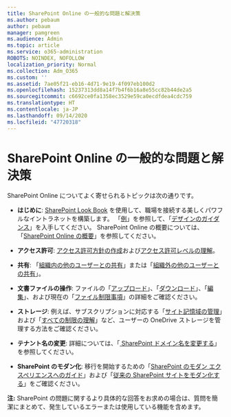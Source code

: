 ```yaml
---
title: SharePoint Online の一般的な問題と解決策
ms.author: pebaum
author: pebaum
manager: pamgreen
ms.audience: Admin
ms.topic: article
ms.service: o365-administration
ROBOTS: NOINDEX, NOFOLLOW
localization_priority: Normal
ms.collection: Adm_O365
ms.custom: ''
ms.assetid: 7ae05f21-eb16-4d71-9e19-4f097eb100d2
ms.openlocfilehash: 15237313dd8a14f7b4f6b16a8e55cc82b44de2a5
ms.sourcegitcommit: c6692ce0fa1358ec3529e59ca0ecdfdea4cdc759
ms.translationtype: HT
ms.contentlocale: ja-JP
ms.lasthandoff: 09/14/2020
ms.locfileid: "47720318"
---
```

# <a name="sharepoint-online-common-issues-and-resolutions"></a>SharePoint Online の一般的な問題と解決策

SharePoint Online についてよく寄せられるトピックは次の通りです。

- **はじめに**: [SharePoint Look Book](https://lookbook.microsoft.com/assets/SharePoint_lookbook_2019.pdf) を使用して、職場を接続する美しくパワフルなイントラネットを構築します。 「[例](https://lookbook.microsoft.com/)」を参照して、「[デザインのガイダンス](https://spdesign.azurewebsites.net/)」を入手してください。 SharePoint Online の概要については、「[SharePoint Online の概要](https://docs.microsoft.com/sharepoint/introduction)」を参照してください。

- **アクセス許可**: [アクセス許可方針の作成](https://docs.microsoft.com/sharepoint/default-sharepoint-groups)および[アクセス許可レベルの理解](https://docs.microsoft.com/sharepoint/understanding-permission-levels)。

- **共有**: 「[組織内の他のユーザーとの共有](https://docs.microsoft.com/sharepoint/default-sharepoint-groups)」または「[組織外の他のユーザーとの共有](https://docs.microsoft.com/sharepoint/external-sharing-overview)」。

- **文書ファイルの操作**: ファイルの「[アップロード](https://support.office.com/article/Upload-a-folder-or-files-to-a-document-library-eb18fcba-c953-4d45-8d90-8da66edeacdb)」、「[ダウンロード](https://support.office.com/article/Download-files-and-folders-from-OneDrive-or-SharePoint-5c7397b7-19c7-4893-84fe-d02e8fa5df05)」、「[編集](https://support.office.com/article/Edit-a-document-in-a-document-library-02d8497f-1c13-4114-949a-b8466f639b07)」、および現在の「[ファイル制限事項](https://support.office.com/article/invalid-file-names-and-file-types-in-onedrive-onedrive-for-business-and-sharepoint-64883a5d-228e-48f5-b3d2-eb39e07630fa)」の詳細をご確認ください。

- **ストレージ**: 例えば、サブスクリプションに対応する「[サイト記憶域の管理](https://docs.microsoft.com/sharepoint/manage-site-collection-storage-limits)」および「[すべての制限の理解](https://docs.microsoft.com/office365/servicedescriptions/sharepoint-online-service-description/sharepoint-online-limits)」など、ユーザーの OneDrive ストレージを管理する方法をご確認ください</a>。

- **テナント名の変更**: 詳細については、「[ SharePoint ドメイン名を変更する](https://docs.microsoft.com/sharepoint/change-your-sharepoint-domain-name)」を参照してください。

- **SharePoint のモダン化**: 移行を開始するための「[SharePoint のモダン エクスペリエンスへのガイド](https://docs.microsoft.com/sharepoint/guide-to-sharepoint-modern-experience)」および「[従来の SharePoint サイトをモダン化する](https://docs.microsoft.com/sharepoint/dev/transform/modernize-classic-sites)」をご確認ください。

**注:** SharePoint の問題に関するより具体的な回答をお求めの場合は、質問を簡潔にまとめて、発生しているエラーまたは使用している機能を含めます。